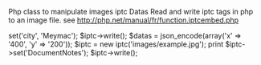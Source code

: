 Php class to manipulate images iptc Datas
Read and write iptc tags in php to an image file.
see http://php.net/manual/fr/function.iptcembed.php

<?php
$iptc = new iptc('images/example.jpg');
$iptc->set('city', 'Meymac');
$iptc->write();

$datas = json_encode(array('x' => '400', 'y' => '200'));
$iptc = new iptc('images/example.jpg');
print $iptc->set('DocumentNotes');
$iptc->write();

